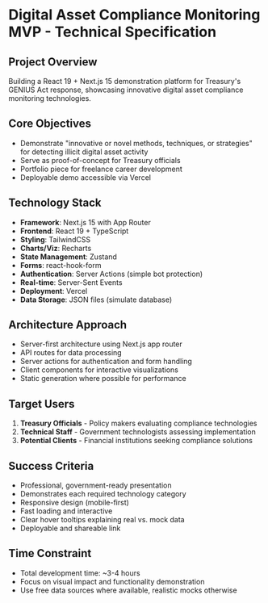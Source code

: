 # Digital Asset Compliance Monitoring MVP - Technical Specification

## Project Overview
Building a React 19 + Next.js 15 demonstration platform for Treasury's GENIUS Act response, showcasing innovative digital asset compliance monitoring technologies.

## Core Objectives
- Demonstrate "innovative or novel methods, techniques, or strategies" for detecting illicit digital asset activity
- Serve as proof-of-concept for Treasury officials
- Portfolio piece for freelance career development
- Deployable demo accessible via Vercel

## Technology Stack
- **Framework**: Next.js 15 with App Router
- **Frontend**: React 19 + TypeScript
- **Styling**: TailwindCSS
- **Charts/Viz**: Recharts
- **State Management**: Zustand
- **Forms**: react-hook-form
- **Authentication**: Server Actions (simple bot protection)
- **Real-time**: Server-Sent Events
- **Deployment**: Vercel
- **Data Storage**: JSON files (simulate database)

## Architecture Approach
- Server-first architecture using Next.js app router
- API routes for data processing
- Server actions for authentication and form handling
- Client components for interactive visualizations
- Static generation where possible for performance

## Target Users
1. **Treasury Officials** - Policy makers evaluating compliance technologies
2. **Technical Staff** - Government technologists assessing implementation
3. **Potential Clients** - Financial institutions seeking compliance solutions

## Success Criteria
- Professional, government-ready presentation
- Demonstrates each required technology category
- Responsive design (mobile-first)
- Fast loading and interactive
- Clear hover tooltips explaining real vs. mock data
- Deployable and shareable link

## Time Constraint
- Total development time: ~3-4 hours
- Focus on visual impact and functionality demonstration
- Use free data sources where available, realistic mocks otherwise
